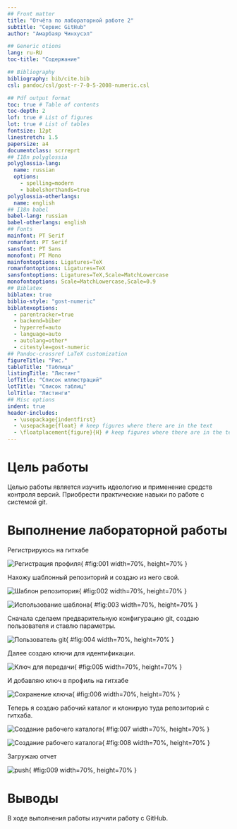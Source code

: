 ```yaml
---
## Front matter
title: "Отчёта по лабораторной работе 2"
subtitle: "Сервис GitHub"
author: "Амарбаяр Чинхусэл"

## Generic otions
lang: ru-RU
toc-title: "Содержание"

## Bibliography
bibliography: bib/cite.bib
csl: pandoc/csl/gost-r-7-0-5-2008-numeric.csl

## Pdf output format
toc: true # Table of contents
toc-depth: 2
lof: true # List of figures
lot: true # List of tables
fontsize: 12pt
linestretch: 1.5
papersize: a4
documentclass: scrreprt
## I18n polyglossia
polyglossia-lang:
  name: russian
  options:
	- spelling=modern
	- babelshorthands=true
polyglossia-otherlangs:
  name: english
## I18n babel
babel-lang: russian
babel-otherlangs: english
## Fonts
mainfont: PT Serif
romanfont: PT Serif
sansfont: PT Sans
monofont: PT Mono
mainfontoptions: Ligatures=TeX
romanfontoptions: Ligatures=TeX
sansfontoptions: Ligatures=TeX,Scale=MatchLowercase
monofontoptions: Scale=MatchLowercase,Scale=0.9
## Biblatex
biblatex: true
biblio-style: "gost-numeric"
biblatexoptions:
  - parentracker=true
  - backend=biber
  - hyperref=auto
  - language=auto
  - autolang=other*
  - citestyle=gost-numeric
## Pandoc-crossref LaTeX customization
figureTitle: "Рис."
tableTitle: "Таблица"
listingTitle: "Листинг"
lofTitle: "Список иллюстраций"
lotTitle: "Список таблиц"
lolTitle: "Листинги"
## Misc options
indent: true
header-includes:
  - \usepackage{indentfirst}
  - \usepackage{float} # keep figures where there are in the text
  - \floatplacement{figure}{H} # keep figures where there are in the text
---
```


# Цель работы

Целью работы является изучить идеологию и применение средств контроля версий. Приобрести практические навыки по работе с системой git.

# Выполнение лабораторной работы

Регистрируюсь на гитхабе

![Регистрация профиля](image/01.png){ #fig:001 width=70%, height=70% }

Нахожу шаблонный репозиторий и создаю из него свой.

![Шаблон репозитория](image/02.png){ #fig:002 width=70%, height=70% }

![Использование шаблона](image/03.png){ #fig:003 width=70%, height=70% }

Сначала сделаем предварительную конфигурацию git, создаю пользователя и ставлю параметры.

![Пользователь git](image/04.png){ #fig:004 width=70%, height=70% }

Далее создаю ключи для идентификации.

![Ключ для передачи](image/05.png){ #fig:005 width=70%, height=70% }

И добавляю ключ в профиль на гитхабе

![Сохранение ключа](image/06.png){ #fig:006 width=70%, height=70% }

Теперь я создаю рабочий каталог и клонирую туда репозиторий с гитхаба.

![Создание рабочего каталога](image/07.png){ #fig:007 width=70%, height=70% }

![Создание рабочего каталога](image/08.png){ #fig:008 width=70%, height=70% }

Загружаю отчет

![push](image/09.png){ #fig:009 width=70%, height=70% }

# Выводы

В ходе выполнения работы изучили работу с GitHub.

